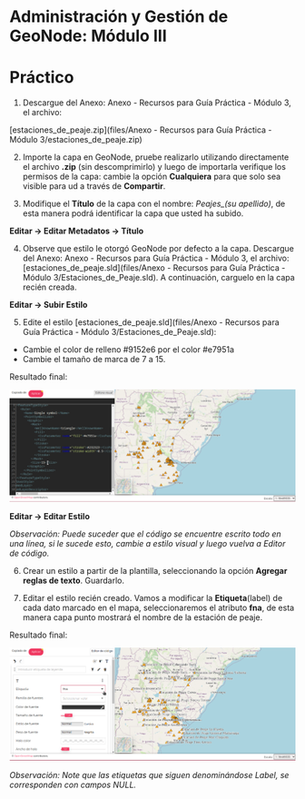 # Administración y Gestión de GeoNode: Módulo III

# Práctico

1. Descargue del Anexo: Anexo - Recursos para Guía Práctica - Módulo 3, el archivo:

[estaciones_de_peaje.zip](files/Anexo - Recursos para Guía Práctica - Módulo 3/estaciones_de_peaje.zip)

2. Importe la capa en GeoNode, pruebe realizarlo utilizando directamente el archivo **.zip** (sin descomprimirlo) y luego de importarla verifique los permisos de la capa: cambie la opción  **Cualquiera** para que solo sea visible para ud a través de **Compartir**.

3. Modifique el **Título** de la capa con el nombre: *Peajes_(su apellido)*, de esta manera podrá identificar la capa que usted ha subido.

**Editar -> Editar Metadatos -> Título**

4. Observe que estilo le otorgó GeoNode por defecto a la capa.  Descargue del Anexo: Anexo - Recursos para Guía Práctica - Módulo 3, el archivo: [estaciones_de_peaje.sld](files/Anexo - Recursos para Guía Práctica - Módulo 3/Estaciones_de_Peaje.sld). A continuación, carguelo en la capa recién creada.

**Editar -> Subir Estilo**

5. Edite el estilo [estaciones_de_peaje.sld](files/Anexo - Recursos para Guía Práctica - Módulo 3/Estaciones_de_Peaje.sld):

* Cambie el color de relleno #9152e6 por el color #e7951a
* Cambie el tamaño de marca de 7 a 15.

Resultado final:

![alt_text](images/modulo3/image1_practico.png "image_tooltip")

**Editar -> Editar Estilo**

*Observación: Puede suceder que el código se encuentre escrito todo en una línea, si le sucede esto, cambie a estilo visual y luego vuelva a Editor de código.*

6. Crear un estilo a partir de la plantilla, seleccionando la opción **Agregar reglas de texto**. Guardarlo.

7. Editar el estilo recién creado. Vamos a modificar la **Etiqueta**(label) de cada dato marcado en el mapa, seleccionaremos el atributo **fna**, de esta manera capa punto mostrará el nombre de la estación de peaje.

Resultado final:

![alt_text](images/modulo3/image2_practico.png "image_tooltip")

*Observación: Note que las etiquetas que siguen denominándose Label, se corresponden con campos NULL.*
